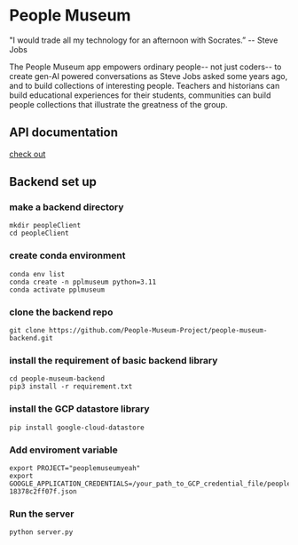 # People Museum
"I would trade all my technology for an afternoon with Socrates.” -- Steve Jobs

The People Museum app empowers ordinary people-- not just coders-- to create gen-AI powered conversations as Steve Jobs asked some years ago, and to build collections of interesting people. Teachers and historians can build educational experiences for their students, communities can build people collections that illustrate the greatness of the group.

## API documentation
[check out](API-doc.md)

##  Backend set up

### make a backend directory
```commandline
mkdir peopleClient
cd peopleClient
```

### create conda environment
```commandline
conda env list
conda create -n pplmuseum python=3.11
conda activate pplmuseum
```

### clone the backend repo
```commandline
git clone https://github.com/People-Museum-Project/people-museum-backend.git
```

### install the requirement of basic backend library
```commandline
cd people-museum-backend
pip3 install -r requirement.txt
```

### install the GCP datastore library
```commandline
pip install google-cloud-datastore
```

### Add enviroment variable
```commandline
export PROJECT="peoplemuseumyeah"
export GOOGLE_APPLICATION_CREDENTIALS=/your_path_to_GCP_credential_file/peoplemuseumyeah-18378c2ff07f.json
```

### Run the server
```commandline
python server.py
```